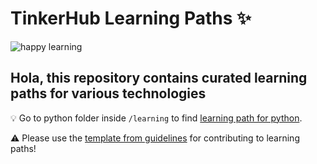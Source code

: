 # TinkerHub Learning Paths :sparkles:
![happy learning](https://github.com/GopikrishnanSasikumar/TinkerHub-Learning-Paths/blob/main/Guidelines/Winden_Caves.jpg)

## Hola, this repository contains curated learning paths for various technologies 

:bulb: Go to python folder inside `/learning` to find [learning path for python](https://github.com/tinkerhub-org/TinkerHub-Learning-Paths/tree/main/learning/python).

:warning:  Please use the [template from guidelines](https://github.com/tinkerhub-org/TinkerHub-Learning-Paths/blob/main/Guidelines/README.md) for contributing to learning paths!
